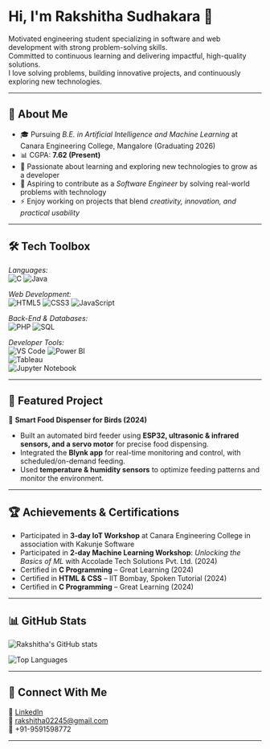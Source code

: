 # Hi, I'm Rakshitha Sudhakara 👋  

Motivated engineering student specializing in software and web development with strong problem-solving skills.  
Committed to continuous learning and delivering impactful, high-quality solutions.  
I love solving problems, building innovative projects, and continuously exploring new technologies.  

---

## 🔹 About Me  
- 🎓 Pursuing *B.E. in Artificial Intelligence and Machine Learning* at Canara Engineering College, Mangalore (Graduating 2026)  
- 📊 CGPA: **7.62 (Present)**  
- 🌱 Passionate about learning and exploring new technologies to grow as a developer  
- 🎯 Aspiring to contribute as a *Software Engineer* by solving real-world problems with technology  
- ⚡ Enjoy working on projects that blend *creativity, innovation, and practical usability*  

---

## 🛠 Tech Toolbox  

*Languages:*  
![C](https://img.shields.io/badge/C-00599C?style=for-the-badge&logo=c) 
![Java](https://img.shields.io/badge/Java-red?style=for-the-badge&logo=openjdk)  

*Web Development:*  
![HTML5](https://img.shields.io/badge/HTML5-E34F26?style=for-the-badge&logo=html5&logoColor=white) 
![CSS3](https://img.shields.io/badge/CSS3-1572B6?style=for-the-badge&logo=css3&logoColor=white) 
![JavaScript](https://img.shields.io/badge/JavaScript-F7DF1E?style=for-the-badge&logo=javascript&logoColor=black)  

*Back-End & Databases:*  
![PHP](https://img.shields.io/badge/PHP-777BB4?style=for-the-badge&logo=php&logoColor=white) 
![SQL](https://img.shields.io/badge/SQL-4479A1?style=for-the-badge&logo=postgresql)  

*Developer Tools:*  
![VS Code](https://img.shields.io/badge/VS%20Code-0078D4?style=for-the-badge&logo=visual-studio-code&logoColor=white) 
![Power BI](https://img.shields.io/badge/PowerBI-F2C811?style=for-the-badge&logo=powerbi&logoColor=black)  
![Tableau](https://img.shields.io/badge/Tableau-E97627?style=for-the-badge&logo=tableau&logoColor=white)  
![Jupyter Notebook](https://img.shields.io/badge/Jupyter-F37626?style=for-the-badge&logo=jupyter&logoColor=white)  

---

## 📌 Featured Project  

🔹 **Smart Food Dispenser for Birds (2024)**  
- Built an automated bird feeder using **ESP32, ultrasonic & infrared sensors, and a servo motor** for precise food dispensing.  
- Integrated the **Blynk app** for real-time monitoring and control, with scheduled/on-demand feeding.  
- Used **temperature & humidity sensors** to optimize feeding patterns and monitor the environment.  

---

## 🏆 Achievements & Certifications  
- Participated in **3-day IoT Workshop** at Canara Engineering College in association with Kakunje Software  
- Participated in **2-day Machine Learning Workshop**: *Unlocking the Basics of ML* with Accolade Tech Solutions Pvt. Ltd. (2024)  
- Certified in **C Programming** – Great Learning (2024)  
- Certified in **HTML & CSS** – IIT Bombay, Spoken Tutorial (2024)  
- Certified in **C Programming** – Great Learning (2024)  

---

## 📊 GitHub Stats  
![Rakshitha's GitHub stats](https://github-readme-stats.vercel.app/api?username=rakshaa-2005&show_icons=true&theme=radical)  

![Top Languages](https://github-readme-stats.vercel.app/api/top-langs/?username=rakshaa-2005&layout=compact&theme=radical)  

---

## 🤝 Connect With Me  
💼 [LinkedIn](https://www.linkedin.com/in/rakshitha-sudhakara)  
📧 [rakshitha02245@gmail.com](mailto:rakshitha02245@gmail.com)  
📱 +91-9591598772  

---
